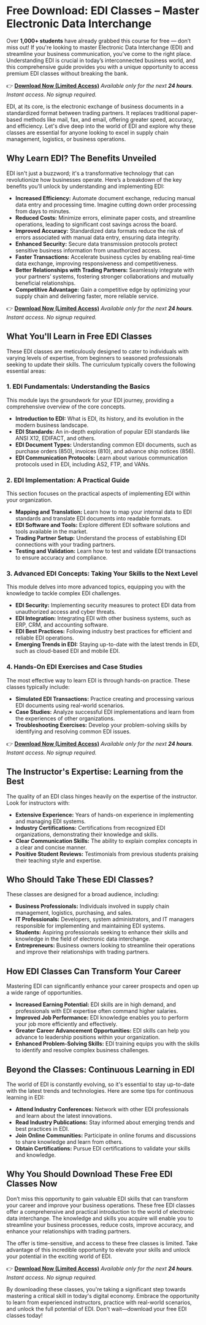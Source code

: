 # Free Download: EDI Classes – Master Electronic Data Interchange

Over **1,000+ students** have already grabbed this course for free — don’t miss out! If you're looking to master Electronic Data Interchange (EDI) and streamline your business communication, you've come to the right place. Understanding EDI is crucial in today’s interconnected business world, and this comprehensive guide provides you with a unique opportunity to access premium EDI classes without breaking the bank.

👉 **[Download Now (Limited Access)](https://udemywork.com/edi-classes)**
_Available only for the next **24 hours**. Instant access. No signup required._

EDI, at its core, is the electronic exchange of business documents in a standardized format between trading partners. It replaces traditional paper-based methods like mail, fax, and email, offering greater speed, accuracy, and efficiency. Let's dive deep into the world of EDI and explore why these classes are essential for anyone looking to excel in supply chain management, logistics, or business operations.

## Why Learn EDI? The Benefits Unveiled

EDI isn't just a buzzword; it's a transformative technology that can revolutionize how businesses operate. Here’s a breakdown of the key benefits you’ll unlock by understanding and implementing EDI:

*   **Increased Efficiency:** Automate document exchange, reducing manual data entry and processing time. Imagine cutting down order processing from days to minutes.
*   **Reduced Costs:** Minimize errors, eliminate paper costs, and streamline operations, leading to significant cost savings across the board.
*   **Improved Accuracy:** Standardized data formats reduce the risk of errors associated with manual data entry, ensuring data integrity.
*   **Enhanced Security:** Secure data transmission protocols protect sensitive business information from unauthorized access.
*   **Faster Transactions:** Accelerate business cycles by enabling real-time data exchange, improving responsiveness and competitiveness.
*   **Better Relationships with Trading Partners:** Seamlessly integrate with your partners’ systems, fostering stronger collaborations and mutually beneficial relationships.
*   **Competitive Advantage:** Gain a competitive edge by optimizing your supply chain and delivering faster, more reliable service.

👉 **[Download Now (Limited Access)](https://udemywork.com/edi-classes)**
_Available only for the next **24 hours**. Instant access. No signup required._

## What You'll Learn in Free EDI Classes

These EDI classes are meticulously designed to cater to individuals with varying levels of expertise, from beginners to seasoned professionals seeking to update their skills. The curriculum typically covers the following essential areas:

### 1. EDI Fundamentals: Understanding the Basics

This module lays the groundwork for your EDI journey, providing a comprehensive overview of the core concepts.

*   **Introduction to EDI:** What is EDI, its history, and its evolution in the modern business landscape.
*   **EDI Standards:** An in-depth exploration of popular EDI standards like ANSI X12, EDIFACT, and others.
*   **EDI Document Types:** Understanding common EDI documents, such as purchase orders (850), invoices (810), and advance ship notices (856).
*   **EDI Communication Protocols:** Learn about various communication protocols used in EDI, including AS2, FTP, and VANs.

### 2. EDI Implementation: A Practical Guide

This section focuses on the practical aspects of implementing EDI within your organization.

*   **Mapping and Translation:** Learn how to map your internal data to EDI standards and translate EDI documents into readable formats.
*   **EDI Software and Tools:** Explore different EDI software solutions and tools available in the market.
*   **Trading Partner Setup:** Understand the process of establishing EDI connections with your trading partners.
*   **Testing and Validation:** Learn how to test and validate EDI transactions to ensure accuracy and compliance.

### 3. Advanced EDI Concepts: Taking Your Skills to the Next Level

This module delves into more advanced topics, equipping you with the knowledge to tackle complex EDI challenges.

*   **EDI Security:** Implementing security measures to protect EDI data from unauthorized access and cyber threats.
*   **EDI Integration:** Integrating EDI with other business systems, such as ERP, CRM, and accounting software.
*   **EDI Best Practices:** Following industry best practices for efficient and reliable EDI operations.
*   **Emerging Trends in EDI:** Staying up-to-date with the latest trends in EDI, such as cloud-based EDI and mobile EDI.

### 4. Hands-On EDI Exercises and Case Studies

The most effective way to learn EDI is through hands-on practice. These classes typically include:

*   **Simulated EDI Transactions:** Practice creating and processing various EDI documents using real-world scenarios.
*   **Case Studies:** Analyze successful EDI implementations and learn from the experiences of other organizations.
*   **Troubleshooting Exercises:** Develop your problem-solving skills by identifying and resolving common EDI issues.

👉 **[Download Now (Limited Access)](https://udemywork.com/edi-classes)**
_Available only for the next **24 hours**. Instant access. No signup required._

## The Instructor's Expertise: Learning from the Best

The quality of an EDI class hinges heavily on the expertise of the instructor. Look for instructors with:

*   **Extensive Experience:** Years of hands-on experience in implementing and managing EDI systems.
*   **Industry Certifications:** Certifications from recognized EDI organizations, demonstrating their knowledge and skills.
*   **Clear Communication Skills:** The ability to explain complex concepts in a clear and concise manner.
*   **Positive Student Reviews:** Testimonials from previous students praising their teaching style and expertise.

## Who Should Take These EDI Classes?

These classes are designed for a broad audience, including:

*   **Business Professionals:** Individuals involved in supply chain management, logistics, purchasing, and sales.
*   **IT Professionals:** Developers, system administrators, and IT managers responsible for implementing and maintaining EDI systems.
*   **Students:** Aspiring professionals seeking to enhance their skills and knowledge in the field of electronic data interchange.
*   **Entrepreneurs:** Business owners looking to streamline their operations and improve their relationships with trading partners.

## How EDI Classes Can Transform Your Career

Mastering EDI can significantly enhance your career prospects and open up a wide range of opportunities.

*   **Increased Earning Potential:** EDI skills are in high demand, and professionals with EDI expertise often command higher salaries.
*   **Improved Job Performance:** EDI knowledge enables you to perform your job more efficiently and effectively.
*   **Greater Career Advancement Opportunities:** EDI skills can help you advance to leadership positions within your organization.
*   **Enhanced Problem-Solving Skills:** EDI training equips you with the skills to identify and resolve complex business challenges.

## Beyond the Classes: Continuous Learning in EDI

The world of EDI is constantly evolving, so it's essential to stay up-to-date with the latest trends and technologies. Here are some tips for continuous learning in EDI:

*   **Attend Industry Conferences:** Network with other EDI professionals and learn about the latest innovations.
*   **Read Industry Publications:** Stay informed about emerging trends and best practices in EDI.
*   **Join Online Communities:** Participate in online forums and discussions to share knowledge and learn from others.
*   **Obtain Certifications:** Pursue EDI certifications to validate your skills and knowledge.

## Why You Should Download These Free EDI Classes Now

Don’t miss this opportunity to gain valuable EDI skills that can transform your career and improve your business operations. These free EDI classes offer a comprehensive and practical introduction to the world of electronic data interchange. The knowledge and skills you acquire will enable you to streamline your business processes, reduce costs, improve accuracy, and enhance your relationships with trading partners.

The offer is time-sensitive, and access to these free classes is limited. Take advantage of this incredible opportunity to elevate your skills and unlock your potential in the exciting world of EDI.

👉 **[Download Now (Limited Access)](https://udemywork.com/edi-classes)**
_Available only for the next **24 hours**. Instant access. No signup required._

By downloading these classes, you're taking a significant step towards mastering a critical skill in today's digital economy. Embrace the opportunity to learn from experienced instructors, practice with real-world scenarios, and unlock the full potential of EDI. Don't wait—download your free EDI classes today!
